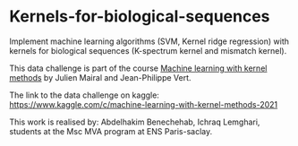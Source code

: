 # Kernels-for-biological-sequences
Implement machine learning algorithms (SVM, Kernel ridge regression) with kernels for biological sequences (K-spectrum kernel and mismatch kernel).

This data challenge is part of the course <a href="http://members.cbio.mines-paristech.fr/~jvert/svn/kernelcourse/course/2021mva/index.html">Machine learning with kernel methods</a> by Julien Mairal and Jean-Philippe Vert. 

The link to the data challenge on kaggle: <a href="https://www.kaggle.com/c/machine-learning-with-kernel-methods-2021">https://www.kaggle.com/c/machine-learning-with-kernel-methods-2021</a>

This work is realised by: Abdelhakim Benechehab, Ichraq Lemghari, students at the Msc MVA program at ENS Paris-saclay.
